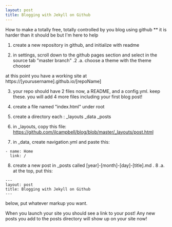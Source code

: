 ```yaml
---
layout: post
title: Blogging with Jekyll on Github
---
```


How to make a totally free, totally controlled by you blog using github
** it is harder than it should be but I'm here to help

1. create a new repository in github, and initialize with readme

2. in settings, scroll down to the github pages section and select in the source tab "master branch"
.2 .a. choose a theme with the theme chooser

at this point you have a working site at https://[yourusername].github.io/[repoName]

3. your repo should have 2 files now, a README, and a config.yml. keep these. you will add 4 more files including your first blog post!

4. create a file named "index.html" under root

5. create a directory each : _layouts _data _posts

6. in _layouts, copy this file: https://github.com/jlcampbell/blog/blob/master/_layouts/post.html

7. in _data, create navigation.yml and paste this:
```
- name: Home
  link: /
```
8. create a new post in _posts called [year]-[month]-[day]-[title].md
. 8 .a. at the top, put this:
```
---
layout: post
title: Blogging with Jekyll on Github
---
```

below, put whatever markup you want.

When you launch your site you should see a link to your post! Any new posts you add to the posts directory will show up on your site now!



